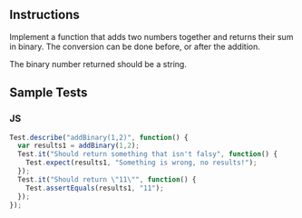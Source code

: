 ## Instructions

Implement a function that adds two numbers together and returns their sum in binary. The conversion can be done before, or after the addition.

The binary number returned should be a string.


## Sample Tests

### JS
~~~ js
Test.describe("addBinary(1,2)", function() {
  var results1 = addBinary(1,2);
  Test.it("Should return something that isn't falsy", function() {
    Test.expect(results1, "Something is wrong, no results!");
  });
  Test.it("Should return \"11\"", function() {
    Test.assertEquals(results1, "11");
  });
});
~~~
